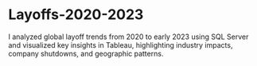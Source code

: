 # Layoffs-2020-2023
I analyzed global layoff trends from 2020 to early 2023 using SQL Server and visualized key insights in Tableau, highlighting industry impacts, company shutdowns, and geographic patterns.
